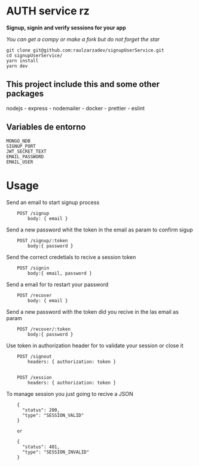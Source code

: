 # AUTH service rz

**Signup, signin and verify sessions for your app**

_You can get a compy or make a fork but do not forget the star_

    git clone git@github.com:raulzarzadev/signupUserService.git
    cd signupUserService/
    yarn install
    yarn dev

## This project include this and some other packages

nodejs - express - nodemailer - docker - prettier - eslint

## Variables de entorno

    MONGO_NDB
    SIGNUP_PORT
    JWT_SECRET_TEXT
    EMAIL_PASSWORD
    EMAIL_USER

# Usage

Send an email to start signup process

        POST /signup
            body: { email }

Send a new password whit the token in the email as param to confirm sigup 

        POST /signup/:token
            body:{ password }

Send the correct credetials to recive a session token
        
        POST /signin
            body:{ email, password }

Send a email for to restart your password

        POST /recover
            body: { email }

Send a new password with the token did you recive in the las email as param

        POST /recover/:token
            body:{ password }

Use token in authorization header for to validate your session or close it 

        POST /signout
            headers: { authorization: token }


        POST /session
            headers: { authorization: token }

To manage session you just going to recive  a JSON 

        {
          "status": 200,
          "type": "SESSION_VALID"
        }

        or 

        {
          "status": 401,
          "type": "SESSION_INVALID"
        }